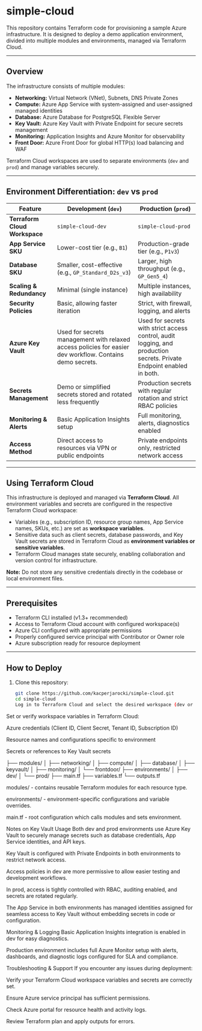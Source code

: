 # simple-cloud

This repository contains Terraform code for provisioning a sample Azure infrastructure. It is designed to deploy a demo application environment, divided into multiple modules and environments, managed via Terraform Cloud.

---

## Overview

The infrastructure consists of multiple modules:

- **Networking:** Virtual Network (VNet), Subnets, DNS Private Zones
- **Compute:** Azure App Service with system-assigned and user-assigned managed identities
- **Database:** Azure Database for PostgreSQL Flexible Server
- **Key Vault:** Azure Key Vault with Private Endpoint for secure secrets management
- **Monitoring:** Application Insights and Azure Monitor for observability
- **Front Door:** Azure Front Door for global HTTP(s) load balancing and WAF

Terraform Cloud workspaces are used to separate environments (`dev` and `prod`) and manage variables securely.

---

## Environment Differentiation: `dev` vs `prod`

| Feature                       | Development (`dev`)                                                                                      | Production (`prod`)                                                                                                   |
| ----------------------------- | -------------------------------------------------------------------------------------------------------- | --------------------------------------------------------------------------------------------------------------------- |
| **Terraform Cloud Workspace** | `simple-cloud-dev`                                                                                       | `simple-cloud-prod`                                                                                                   |
| **App Service SKU**           | Lower-cost tier (e.g., `B1`)                                                                             | Production-grade tier (e.g., `P1v3`)                                                                                  |
| **Database SKU**              | Smaller, cost-effective (e.g., `GP_Standard_D2s_v3`)                                                     | Larger, high throughput (e.g., `GP_Gen5_4`)                                                                           |
| **Scaling & Redundancy**      | Minimal (single instance)                                                                                | Multiple instances, high availability                                                                                 |
| **Security Policies**         | Basic, allowing faster iteration                                                                         | Strict, with firewall, logging, and alerts                                                                            |
| **Azure Key Vault**           | Used for secrets management with relaxed access policies for easier dev workflow. Contains demo secrets. | Used for secrets with strict access control, audit logging, and production secrets. Private Endpoint enabled in both. |
| **Secrets Management**        | Demo or simplified secrets stored and rotated less frequently                                            | Production secrets with regular rotation and strict RBAC policies                                                     |
| **Monitoring & Alerts**       | Basic Application Insights setup                                                                         | Full monitoring, alerts, diagnostics enabled                                                                          |
| **Access Method**             | Direct access to resources via VPN or public endpoints                                                   | Private endpoints only, restricted network access                                                                     |

---

## Using Terraform Cloud

This infrastructure is deployed and managed via **Terraform Cloud**. All environment variables and secrets are configured in the respective Terraform Cloud workspace:

- Variables (e.g., subscription ID, resource group names, App Service names, SKUs, etc.) are set as **workspace variables**.
- Sensitive data such as client secrets, database passwords, and Key Vault secrets are stored in Terraform Cloud as **environment variables or sensitive variables**.
- Terraform Cloud manages state securely, enabling collaboration and version control for infrastructure.

**Note:** Do not store any sensitive credentials directly in the codebase or local environment files.

---

## Prerequisites

- Terraform CLI installed (v1.3+ recommended)
- Access to Terraform Cloud account with configured workspace(s)
- Azure CLI configured with appropriate permissions
- Properly configured service principal with Contributor or Owner role
- Azure subscription ready for resource deployment

---

## How to Deploy

1. Clone this repository:
   ```bash
   git clone https://github.com/kacperjarocki/simple-cloud.git
   cd simple-cloud
   Log in to Terraform Cloud and select the desired workspace (dev or prod).
   ```

Set or verify workspace variables in Terraform Cloud:

Azure credentials (Client ID, Client Secret, Tenant ID, Subscription ID)

Resource names and configurations specific to environment

Secrets or references to Key Vault secrets

├── modules/
│ ├── networking/
│ ├── compute/
│ ├── database/
│ ├── keyvault/
│ ├── monitoring/
│ └── frontdoor/
├── environments/
│ ├── dev/
│ └── prod/
├── main.tf
├── variables.tf
└── outputs.tf

modules/ - contains reusable Terraform modules for each resource type.

environments/ - environment-specific configurations and variable overrides.

main.tf - root configuration which calls modules and sets environment.

Notes on Key Vault Usage
Both dev and prod environments use Azure Key Vault to securely manage secrets such as database credentials, App Service identities, and API keys.

Key Vault is configured with Private Endpoints in both environments to restrict network access.

Access policies in dev are more permissive to allow easier testing and development workflows.

In prod, access is tightly controlled with RBAC, auditing enabled, and secrets are rotated regularly.

The App Service in both environments has managed identities assigned for seamless access to Key Vault without embedding secrets in code or configuration.

Monitoring & Logging
Basic Application Insights integration is enabled in dev for easy diagnostics.

Production environment includes full Azure Monitor setup with alerts, dashboards, and diagnostic logs configured for SLA and compliance.

Troubleshooting & Support
If you encounter any issues during deployment:

Verify your Terraform Cloud workspace variables and secrets are correctly set.

Ensure Azure service principal has sufficient permissions.

Check Azure portal for resource health and activity logs.

Review Terraform plan and apply outputs for errors.
